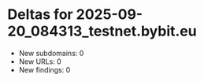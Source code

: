 # Deltas for 2025-09-20_084313_testnet.bybit.eu
- New subdomains: 0
- New URLs: 0
- New findings: 0
